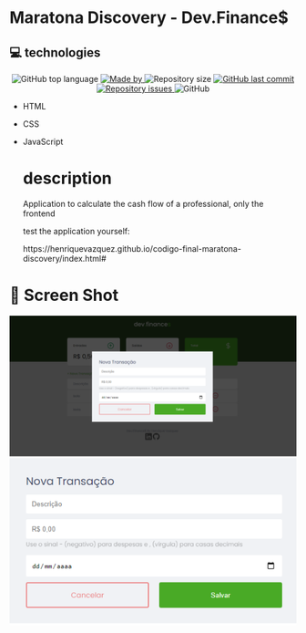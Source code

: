 # Maratona Discovery - Dev.Finance$

## 💻 technologies
<p align="center">
<img alt="GitHub top language" src="https://img.shields.io/github/languages/top/HenriqueVAzquez/codigo-final-maratona-discovery?color=%09165F">
  
<a href="https://linkedin.com/in/henrique-vazquez" target="_blank" rel="noopener noreferrer">
    <img alt="Made by" src="https://img.shields.io/badge/made%20by-Henrique%20Vazquez-%09165F">
  </a>
  
  <img alt="Repository size" src="https://img.shields.io/github/repo-size/HenriqueVAzquez/codigo-final-maratona-discovery?color=%09165F">
  
  <a href="https://github.com/HenriqueVazquez/codigo-final-maratona-discovery/commits/master">
    <img alt="GitHub last commit" src="https://img.shields.io/github/last-commit/HenriqueVazquez/codigo-final-maratona-discovery?color=%09165F">
  </a>
  
  <a href="https://github.com/HenriqueVazquez/codigo-final-maratona-discovery/issues">
    <img alt="Repository issues" src="https://img.shields.io/github/issues/HenriqueVazquez/codigo-final-maratona-discovery?color=%09165F">       
  </a>
  
  <img alt="GitHub" src="https://img.shields.io/github/license/HenriqueVazquez/codigo-final-maratona-discovery?color=%09165F">
  
<p>

* HTML
* CSS
* JavaScript
  
  # description
  
  <p>Application to calculate the cash flow of a professional, only the frontend</p>
  <p>test the application yourself:</p>  
  https://henriquevazquez.github.io/codigo-final-maratona-discovery/index.html#

# 🎥 Screen Shot

<div align="center">
<img src="./assets/screenShot/main.png">
  <img src="./assets/screenShot/form.png">
